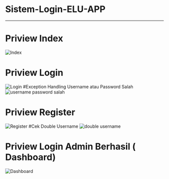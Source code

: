 # Sistem-Login-ELU-APP
------------------------------------------------------------------------
# Priview Index
![Index](https://user-images.githubusercontent.com/56224328/134331709-42f0ec8c-dd59-47b7-b6d2-f4d3b06a1179.jpg)
# Priview Login
![Login](https://user-images.githubusercontent.com/56224328/134331734-4158750c-eca0-48a3-9daf-9f91e451c61c.jpg)
#Exception Handling Username atau Password Salah
![username password salah](https://user-images.githubusercontent.com/56224328/134332671-a353db57-ed12-4a75-ad39-43e696129b06.jpg)
# Priview Register
![Register](https://user-images.githubusercontent.com/56224328/134331753-2fd54e69-93ea-4bde-8505-69e71c0502a5.jpg)
#Cek Double Username
![double username](https://user-images.githubusercontent.com/56224328/134332688-a12e04a1-8a73-427b-bdb5-886f9bfb2dba.jpg)
# Priview Login Admin Berhasil ( Dashboard)
![Dashboard](https://user-images.githubusercontent.com/56224328/134331794-b1acaca5-8941-46de-abfe-7722c9b0189e.jpg)

